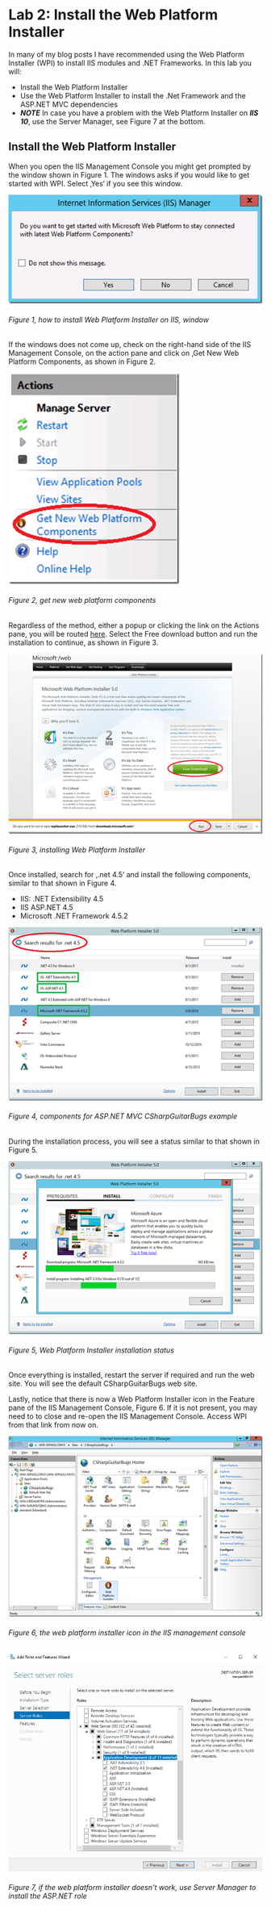# Lab 2: Install the Web Platform Installer

In many of my blog posts I have recommended using the Web Platform Installer (WPI) to install IIS modules and .NET Frameworks. In this lab you will:

+ Install the Web Platform Installer
+ Use the Web Platform Installer to install the .Net Framework and the ASP.NET MVC dependencies
+ ***NOTE*** In case you have a problem with the Web Platform Installer on ***IIS 10***, use the Server Manager, see Figure 7 at the bottom.

## Install the Web Platform Installer

When you open the IIS Management Console you might get prompted by the window shown in Figure 1. The windows asks if you would like to get started with WPI. Select ‚Yes‘ if you see this window.

![how to install Web Platform Installer on IIS, window][FIGURE1]
###### Figure 1, how to install Web Platform Installer on IIS, window

If the windows does not come up, check on the right-hand side of the IIS Management Console, on the action pane and click on ‚Get New Web Platform Components, as shown in Figure 2.

![get new web platform components][FIGURE2]
###### Figure 2, get new web platform components

Regardless of the method, either a popup or clicking the link on the Actions pane, you will be routed [here][LINK1]. Select the Free download button and run the installation to continue, as shown in Figure 3.

![installing Web Platform Installer][FIGURE3]
###### Figure 3, installing Web Platform Installer

Once installed, search for ‚.net 4.5‘ and install the following components, similar to that shown in Figure 4.

+ IIS: .NET Extensibility 4.5
+ IIS ASP.NET 4.5
+ Microsoft .NET Framework 4.5.2

![components for ASP.NET MVC CSharpGuitarBugs example][FIGURE4]
###### Figure 4, components for ASP.NET MVC CSharpGuitarBugs example

During the installation process, you will see a status similar to that shown in Figure 5.

![Web Platform Installer installation status][FIGURE5]
###### Figure 5, Web Platform Installer installation status

Once everything is installed, restart the server if required and run the web site. You will see the default CSharpGuitarBugs web site.

Lastly, notice that there is now a Web Platform Installer icon in the Feature pane of the IIS Management Console, Figure 6. If it is not present, you may need to to close and re-open the IIS Management Console. Access WPI from that link from now on.

![the web platform installer icon in the IIS management console][FIGURE6]
###### Figure 6, the web platform installer icon in the IIS management console

![if the web platform installer doesn't work, use Server Manager to install the ASP.NET role][FIGURE7]
###### Figure 7, if the web platform installer doesn't work, use Server Manager to install the ASP.NET role

[FIGURE1]: ../images/2016/msdn-0669.png "Figure 1, how to install Web Platform Installer on IIS, window"
[FIGURE2]: ../images/2016/msdn-0670.png "Figure 2, get new web platform components"
[FIGURE3]: ../images/2016/msdn-0671.png "Figure 3, installing Web Platform Installer"
[FIGURE4]: ../images/2016/msdn-0672.png "Figure 4, components for ASP.NET MVC CSharpGuitarBugs example"
[FIGURE5]: ../images/2016/msdn-0673.png "Figure 5, Web Platform Installer installation status"
[FIGURE6]: ../images/2016/msdn-0674.png "Figure 6, the web platform installer icon in the IIS management console"
[FIGURE7]: ../images/2016/msdn-0675.png "Figure 7, MSDN"

[LINK1]: http://www.microsoft.com/web/downloads/platform.aspx

